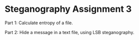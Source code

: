 # Steganography Assignment 3

Part 1: Calculate entropy of a file.

Part 2: Hide a message in a text file, using LSB steganography.
